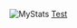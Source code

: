 ![MyStats](https://github-readme-stats.vercel.app/api?username=sarwinr&show_icons=true&theme=gruvbox)
[Test](https://www.youtube.com/watch?v=DEqXNfs_HhY)
